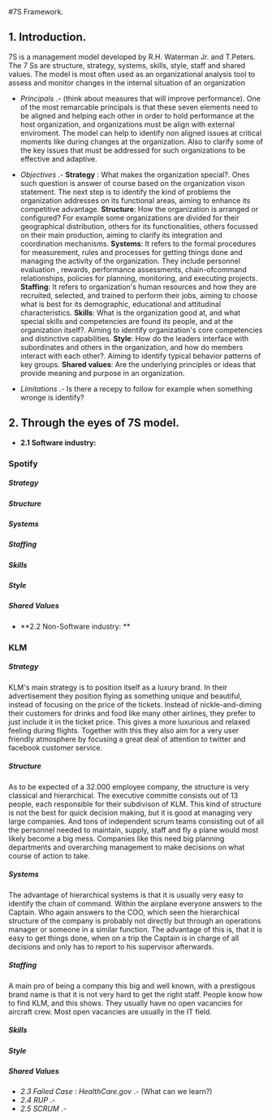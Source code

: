 #7S Framework.

## 1. Introduction.
7S is a management model developed by  R.H. Waterman Jr. and T.Peters. The 7 Ss are structure, strategy, systems, skills, style, staff and shared values. The model is most often used as an organizational analysis tool to assess and monitor changes in the internal situation of an organization
* *Principals* .- (think about measures that will improve performance).
One of the most remarcable principals is that these seven elements need to be aligned and helping each other in order to hold performance at the host organization, and organizations must be align with external enviroment. 
The model can help to identify non aligned issues at critical moments like during changes at the organization. Also to clarify some of the key issues that must be addressed for such organizations to be effective and adaptive.

* *Objectives* .- **Strategy** : What makes the organization special?. Ones such question is answer of course based on the organization vison statement. The next step is to identify the kind of problems the organization addresses on its functional areas, aiming to enhance its competitive advantage. **Structure**: How the organization is arranged or configured? For example some organizations are divided for their geographical distribution, others for its functionalities, others focussed on their main production, aiming to clarify its integration and coordination mechanisms.
**Systems**:  It refers to the formal procedures for measurement, rules and processes for getting things done and managing the activity of the organization. They include personnel evaluation , rewards, performance assessments, chain-ofcommand relationships, policies for planning, monitoring, and executing projects.
**Staffing**: It refers to organization's human resources and how they are recruited, selected, and trained to perform their jobs, aiming to choose what is best for its demographic, educational and attitudinal characteristics.
**Skills**:  What is the organization good at, and what special skills and competencies are found its people, and at the organization itself?. Aiming to identify organization's core competencies and distinctive capabilities.
**Style**: How do the leaders interface with subordinates and others in the organization, and how do members interact with each other?. Aiming to identify typical behavior patterns of key groups.
**Shared values**: Are the underlying principles or ideas that provide meaning and purpose in an organization.

* *Limitations* .-
Is there a recepy to follow for example when something wronge is identify?

## 2. Through the eyes of 7S model.
* **2.1 Software industry:**

### Spotify

##### Strategy

##### Structure
##### Systems
##### Staffing
##### Skills
##### Style
##### Shared Values


* **2.2 Non-Software industry: **

### KLM
##### Strategy
KLM's main strategy is to position itself as a luxury brand. In their advertisement they position flying as something
unique and beautiful, instead of focusing on the price of the tickets. Instead of nickle-and-diming their customers for drinks and food like many other airlines, they prefer to just include it in the ticket price. This gives a more luxurious and relaxed feeling during flights. Together with this they also aim for a very user friendly
atmosphere by focusing a great deal of attention to twitter and facebook customer service.
##### Structure
As to be expected of a 32.000 employee company, the structure is very classical and hierarchical.
The executive committe consists out of 13 people, each responsible for their subdivison of KLM. This kind of structure is not the best for quick decision making, but it is good at managing very large companies. And tons of independent scrum teams consisting out of all the personnel needed to maintain, supply, staff and fly a plane would most likely become a big mess. Companies like this need big planning departments and overarching management to make decisions on what course of action to take.
##### Systems
The advantage of hierarchical systems is that it is usually very easy to identify the chain of command. Within the airplane everyone answers to the Captain. Who again answers to the COO, which seen the hierarchical structure of the company is probably not directly but through an operations manager or someone in a similar function. The advantage of this is, that it is easy to get things done, when on a trip the Captain is in charge of all decisions and only has to report to his supervisor afterwards.
##### Staffing
A main pro of being a company this big and well known, with a prestigous brand name is that it is not very hard to get the right staff. People know how to find KLM, and this shows. They usually have no open vacancies for aircraft crew. Most open vacancies are usually in the IT field.
##### Skills
##### Style
##### Shared Values


* *2.3 Failed Case : HealthCare.gov* .- (What can we learn?)
* *2.4 RUP* .-
* *2.5 SCRUM* .-

